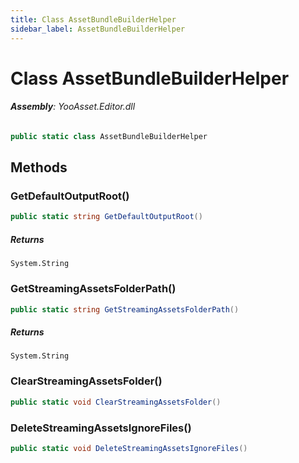 ```yaml
---
title: Class AssetBundleBuilderHelper
sidebar_label: AssetBundleBuilderHelper
---
```

# Class AssetBundleBuilderHelper


###### **Assembly**: YooAsset.Editor.dll

```csharp title="Declaration"
public static class AssetBundleBuilderHelper
```
## Methods
### GetDefaultOutputRoot()


```csharp title="Declaration"
public static string GetDefaultOutputRoot()
```

##### Returns

`System.String`
### GetStreamingAssetsFolderPath()


```csharp title="Declaration"
public static string GetStreamingAssetsFolderPath()
```

##### Returns

`System.String`
### ClearStreamingAssetsFolder()


```csharp title="Declaration"
public static void ClearStreamingAssetsFolder()
```
### DeleteStreamingAssetsIgnoreFiles()


```csharp title="Declaration"
public static void DeleteStreamingAssetsIgnoreFiles()
```
